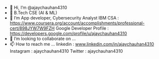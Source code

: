 - 👋 Hi, I’m @ajaychauhan4310
- 👀 B.Tech CSE (AI & ML)
- 🌱 I’m App developer, Cybersecurity Analyst
IBM CSA : https://www.coursera.org/account/accomplishments/professional-cert/898JYW7W9FZH
Google Developer Profile : https://developers.google.com/profile/u/ajaychauhan4310
- 💞️ I’m looking to collaborate on ...
- 📫 How to reach me ...
linkedin : www.linkedin.com/in/ajaychauhan4310
Instagram : ajaychauhan4310
Twitter : ajaychauhan4310


<!---

--->
